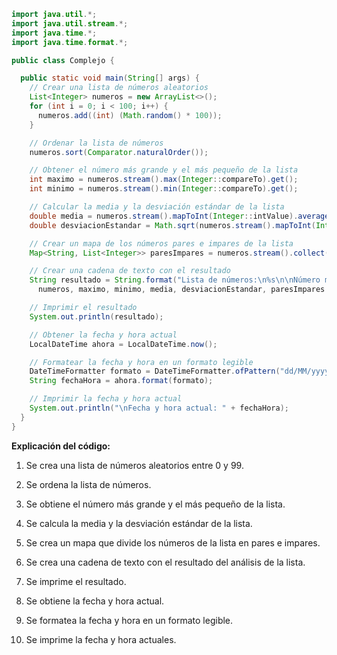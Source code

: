 ```java
import java.util.*;
import java.util.stream.*;
import java.time.*;
import java.time.format.*;

public class Complejo {

  public static void main(String[] args) {
    // Crear una lista de números aleatorios
    List<Integer> numeros = new ArrayList<>();
    for (int i = 0; i < 100; i++) {
      numeros.add((int) (Math.random() * 100));
    }

    // Ordenar la lista de números
    numeros.sort(Comparator.naturalOrder());

    // Obtener el número más grande y el más pequeño de la lista
    int maximo = numeros.stream().max(Integer::compareTo).get();
    int minimo = numeros.stream().min(Integer::compareTo).get();

    // Calcular la media y la desviación estándar de la lista
    double media = numeros.stream().mapToInt(Integer::intValue).average().getAsDouble();
    double desviacionEstandar = Math.sqrt(numeros.stream().mapToInt(Integer::intValue).map(x -> Math.pow(x - media, 2)).sum() / (numeros.size() - 1));

    // Crear un mapa de los números pares e impares de la lista
    Map<String, List<Integer>> paresImpares = numeros.stream().collect(Collectors.partitioningBy(x -> x % 2 == 0));

    // Crear una cadena de texto con el resultado
    String resultado = String.format("Lista de números:\n%s\n\nNúmero máximo: %d\nNúmero mínimo: %d\nMedia: %.2f\nDesviación estándar: %.2f\n\nNúmeros pares:\n%s\nNúmeros impares:\n%s",
      numeros, maximo, minimo, media, desviacionEstandar, paresImpares.get("true"), paresImpares.get("false"));

    // Imprimir el resultado
    System.out.println(resultado);

    // Obtener la fecha y hora actual
    LocalDateTime ahora = LocalDateTime.now();

    // Formatear la fecha y hora en un formato legible
    DateTimeFormatter formato = DateTimeFormatter.ofPattern("dd/MM/yyyy HH:mm:ss");
    String fechaHora = ahora.format(formato);

    // Imprimir la fecha y hora actual
    System.out.println("\nFecha y hora actual: " + fechaHora);
  }
}
```

**Explicación del código:**

1. Se crea una lista de números aleatorios entre 0 y 99.

2. Se ordena la lista de números.

3. Se obtiene el número más grande y el más pequeño de la lista.

4. Se calcula la media y la desviación estándar de la lista.

5. Se crea un mapa que divide los números de la lista en pares e impares.

6. Se crea una cadena de texto con el resultado del análisis de la lista.

7. Se imprime el resultado.

8. Se obtiene la fecha y hora actual.

9. Se formatea la fecha y hora en un formato legible.

10. Se imprime la fecha y hora actuales.